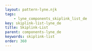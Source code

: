 ```yaml
---
layout: pattern-lyne.njk
tags: 
    - lyne_components_skiplink_list_de
key: skiplink-list-lyne_de
title: Skiplink-List
parent: components-lyne_de
keywords: skiplink-list
order: 360
---
```

